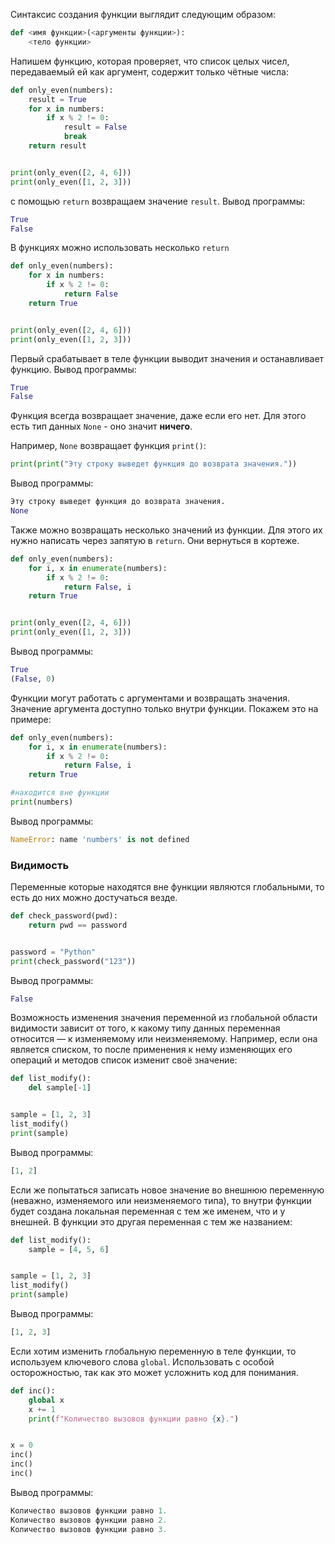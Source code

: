 Синтаксис создания функции выглядит следующим образом:

```python
def <имя функции>(<аргументы функции>):
    <тело функции>
```

Напишем функцию, которая проверяет, что список целых чисел, передаваемый ей как аргумент, содержит только чётные числа:

```python
def only_even(numbers):
    result = True
    for x in numbers:
        if x % 2 != 0:
            result = False
            break
    return result


print(only_even([2, 4, 6]))
print(only_even([1, 2, 3]))
```
с помощью `return` возвращаем значение `result`. 
Вывод программы:

```python
True
False
```

В функциях можно использовать несколько `return` 
```python
def only_even(numbers):
    for x in numbers:
        if x % 2 != 0:
            return False
    return True


print(only_even([2, 4, 6]))
print(only_even([1, 2, 3]))
```
Первый срабатывает в теле функции выводит значения и останавливает функцию.
Вывод программы:

```python
True
False
```

Функция всегда возвращает значение, даже если его нет. Для этого есть тип данных ``None`` - оно значит **ничего**.

Например, `None` возвращает функция `print()`:

```python
print(print("Эту строку выведет функция до возврата значения."))
```

Вывод программы:

```python
Эту строку выведет функция до возврата значения.
None
```

Также можно возвращать несколько значений из функции. Для этого их нужно написать через запятую в `return`. Они вернуться в кортеже.
```python
def only_even(numbers):
    for i, x in enumerate(numbers):
        if x % 2 != 0:
            return False, i
    return True


print(only_even([2, 4, 6]))
print(only_even([1, 2, 3]))
```
Вывод программы:

```python
True
(False, 0)
```

Функции могут работать с аргументами и возвращать значения. Значение аргумента доступно только внутри функции. Покажем это на примере:

```python
def only_even(numbers):
    for i, x in enumerate(numbers):
        if x % 2 != 0:
            return False, i
    return True

#находится вне функции
print(numbers)
```

Вывод программы:

```python
NameError: name 'numbers' is not defined
```

### Видимость 
Переменные которые находятся вне функции являются глобальными, то есть до них можно достучаться везде.
```python
def check_password(pwd):
    return pwd == password


password = "Python"
print(check_password("123"))
```
Вывод программы:
```python
False
```

Возможность изменения значения переменной из глобальной области видимости зависит от того, к какому типу данных переменная относится — к изменяемому или неизменяемому. Например, если она является списком, то после применения к нему изменяющих его операций и методов список изменит своё значение:
```python
def list_modify():
    del sample[-1]


sample = [1, 2, 3]
list_modify()
print(sample)
```

Вывод программы:

```python
[1, 2]
```

Если же попытаться записать новое значение во внешнюю переменную (неважно, изменяемого или неизменяемого типа), то внутри функции будет создана локальная переменная с тем же именем, что и у внешней. В функции это другая переменная с тем же названием:

```python
def list_modify():
    sample = [4, 5, 6]


sample = [1, 2, 3]
list_modify()
print(sample)
```
Вывод программы:

```python
[1, 2, 3]
```

Если хотим изменить глобальную переменную в теле функции, то используем ключевого слова `global`.  Использовать с особой осторожностью, так как это может усложнить код для понимания.
```python
def inc():
    global x
    x += 1
    print(f"Количество вызовов функции равно {x}.")


x = 0
inc()
inc()
inc()
```

Вывод программы:
```python
Количество вызовов функции равно 1.
Количество вызовов функции равно 2.
Количество вызовов функции равно 3.
```
